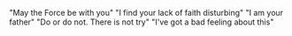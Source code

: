 "May the Force be with you"
"I find your lack of faith disturbing"
"I am your father"
"Do or do not. There is not try"
"I've got a bad feeling about this"

